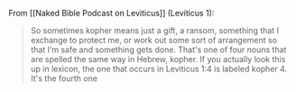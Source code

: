 From [[Naked Bible Podcast on Leviticus]] (Leviticus 1):

> So sometimes kopher means just a gift, a ransom, something that I exchange to protect me, or work out some sort of arrangement so that I‘m safe and something gets done. That's one of four nouns that are spelled the same way in Hebrew, kopher. If you actually look this up in lexicon, the one that occurs in Leviticus 1:4 is labeled kopher 4. It's the fourth one